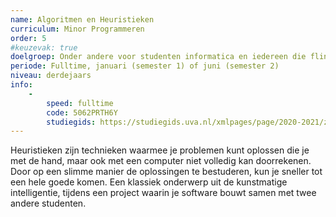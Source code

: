 ```yaml
---
name: Algoritmen en Heuristieken
curriculum: Minor Programmeren
order: 5
#keuzevak: true
doelgroep: Onder andere voor studenten informatica en iedereen die flink wat programmeervakken heeft gevolgd
periode: Fulltime, januari (semester 1) of juni (semester 2)
niveau: derdejaars
info:
    -
        speed: fulltime
        code: 5062PRTH6Y
        studiegids: https://studiegids.uva.nl/xmlpages/page/2020-2021/zoek-vak/vak/79445
---
```


Heuristieken zijn technieken waarmee je problemen kunt oplossen die je met de hand, maar ook met een computer niet volledig kan doorrekenen. Door op een slimme manier de oplossingen te bestuderen, kun je sneller tot een hele goede komen. Een klassiek onderwerp uit de kunstmatige intelligentie, tijdens een project waarin je software bouwt samen met twee andere studenten.
